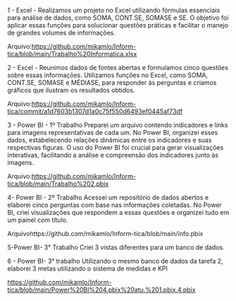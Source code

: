 1 - Excel -
Realizamos um projeto no Excel utilizando fórmulas essenciais para análise de dados, como SOMA, CONT.SE, SOMASE e SE. O objetivo foi aplicar essas funções para solucionar questões práticas e facilitar o manejo de grandes volumes de informações.

Arquivo:https://github.com/mikamlo/Inform-tica/blob/main/Trabalho%20Informatica.xlsx

2 - Excel  - 
Reunimos dados de fontes abertas e formulamos cinco questões sobre essas informações. Utilizamos funções no Excel, como SOMA, CONT.SE, SOMASE e MÉDIASE, para responder às perguntas e criamos gráficos que ilustram os resultados obtidos.

Arquivo:https://github.com/mikamlo/Inform-tica/commit/a1d7603b1307d1a0c75f550d6493ef0445af73df

3 - Power BI - 1º Trabalho
Preparei um arquivo contendo indicadores e links para imagens representativas de cada um. No Power BI, organizei esses dados, estabelecendo relações dinâmicas entre os indicadores e suas respectivas figuras. O uso do Power BI foi crucial para gerar visualizações interativas, facilitando a análise e compreensão dos indicadores junto às imagens.

Arquivo:https://github.com/mikamlo/Inform-tica/blob/main/Trabalho%202.pbix

4- Power BI - 2º Trabalho
Acessei um repositório de dados abertos e elaborei cinco perguntas com base nas informações coletadas. No Power BI, criei visualizações que respondem a essas questões e organizei tudo em um painel com título.

Arquivohttps://github.com/mikamlo/Inform-tica/blob/main/info.pbix


5-Power BI- 3° Trabalho
Criei 3 vistas diferentes para um banco de dados.


6 - Power BI- 3° trabalho
Utilizando o mesmo banco de dados da tarefa 2, elaborei 3 metas utilizando o sistema de medidas e KPI

https://github.com/mikamlo/Inform-tica/blob/main/Power%20BI%204.pbix%20atu.%201.pbix.4.pbix
